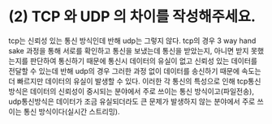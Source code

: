# (2) TCP 와 UDP 의 차이를 작성해주세요.
tcp는 신뢰성 있는 통신 방식인데 반해 udp는 그렇지 않다.
tcp의 경우 3 way hand sake 과정을 통해 서로를 확인하고 통신을 보냈는데 통신을 받았는지, 아니면 받지 못했는지를 판단하여 통신하기 때문에 통신시 데이터의 유실이 없고 신뢰성 있는 데이터를 전달할 수 있는데 반해 udp의 경우 그러한 과정 없이 데이터를 송신하기 때문에 속도는 더 빠르지만 데이터의 유실이 발생할 수 있다.
이러한 각 통신의 특성으로 인해 tcp통신방식은 데이터의 신뢰성이 중시되는 분야에서 주로 쓰이는 통신 방식이고(파일전송), udp통신방식은 데이터가 조금 유실되더라도 큰 문제가 발생하지 않는 분야에서 주로 쓰이는 통신 방식이다(실시간 스트리밍).
